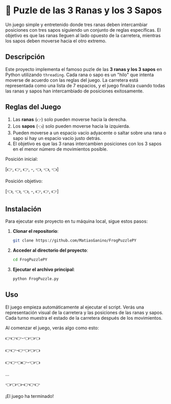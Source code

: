 # 🐸 Puzle de las 3 Ranas y los 3 Sapos

Un juego simple y entretenido donde tres ranas deben intercambiar posiciones con tres sapos siguiendo un conjunto de reglas específicas. El objetivo es que las ranas lleguen al lado opuesto de la carretera, mientras los sapos deben moverse hacia el otro extremo.

## Descripción

Este proyecto implementa el famoso puzle de las **3 ranas y los 3 sapos** en Python utilizando `threading`. Cada rana o sapo es un "hilo" que intenta moverse de acuerdo con las reglas del juego. La carretera está representada como una lista de 7 espacios, y el juego finaliza cuando todas las ranas y sapos han intercambiado de posiciones exitosamente.

## Reglas del Juego

1. Las **ranas** (`👉`) solo pueden moverse hacia la derecha.
2. Los **sapos** (`👈`) solo pueden moverse hacia la izquierda.
3. Pueden moverse a un espacio vacío adyacente o saltar sobre una rana o sapo si hay un espacio vacío justo detrás.
4. El objetivo es que las 3 ranas intercambien posiciones con los 3 sapos en el menor número de movimientos posible.

Posición inicial:

[👉, 👉, 👉, -, 👈, 👈, 👈]

Posición objetivo:

[👈, 👈, 👈, -, 👉, 👉, 👉]


## Instalación

Para ejecutar este proyecto en tu máquina local, sigue estos pasos:

1. **Clonar el repositorio**:
   ```bash
   git clone https://github.com/MatiasGanino/FrogPuzzlePY

2. **Acceder al directorio del proyecto**:
   ```bash
   cd FrogPuzzlePY
3. **Ejecutar el archivo principal**:
    ```bash
   python FrogPuzzle.py

## Uso

El juego empieza automáticamente al ejecutar el script. Verás una representación visual de la carretera y las posiciones de las ranas y sapos. Cada turno muestra el estado de la carretera después de los movimientos.

Al comenzar el juego, verás algo como esto:


👉👉👉-👈👈👈

👉👉-👉👈👈👈

👉👉👈👉-👈👈

...

👈👈👈-👉👉👉

¡El juego ha terminado!